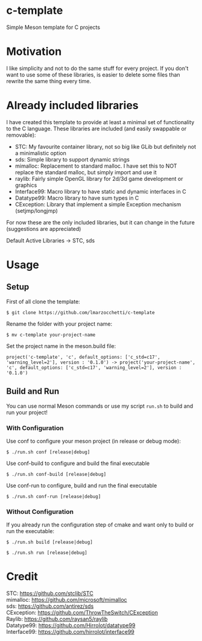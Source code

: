 # c-template
Simple Meson template for C projects 

# Motivation
I like simplicity and not to do the same stuff for every project. If you don't want to use some of these libraries, is easier to delete some files than rewrite the same thing every time.

# Already included libraries
I have created this template to provide at least a minimal set of functionality to the C language.
These libraries are included (and easily swappable or removable):
- STC: My favourite container library, not so big like GLib but definitely not a minimalistic option
- sds: Simple library to support dynamic strings
- mimalloc: Replacement to standard malloc. I have set this to NOT replace the standard malloc, but simply import and use it
- raylib: Fairly simple OpenGL library for 2d/3d game development or graphics
- Interface99: Macro library to have static and dynamic interfaces in C
- Datatype99: Macro library to have sum types in C
- CException: Library that implement a simple Exception mechanism (setjmp/longjmp)

For now these are the only included libraries, but it can change in the future (suggestions are appreciated)

Default Active Libraries -> STC, sds

# Usage
## Setup
First of all clone the template:
```
$ git clone https://github.com/lmarzocchetti/c-template
```

Rename the folder with your project name:
```
$ mv c-template your-project-name
```

Set the project name in the meson.build file:
```
project('c-template', 'c', default_options: ['c_std=c17', 'warning_level=2'], version : '0.1.0') -> project('your-project-name', 'c', default_options: ['c_std=c17', 'warning_level=2'], version : '0.1.0')
```

## Build and Run
You can use normal Meson commands or use my script `run.sh` to build and run your project!

### With Configuration
Use conf to configure your meson project (in release or debug mode): 
```
$ ./run.sh conf [release|debug]
```

Use conf-build to configure and build the final executable
```
$ ./run.sh conf-build [release|debug]
```

Use conf-run to configure, build and run the final executable
```
$ ./run.sh conf-run [release|debug]
```

### Without Configuration
If you already run the configuration step of cmake and want only to build or run the executable:
```
$ ./run.sh build [release|debug]
```

```
$ ./run.sh run [release|debug]
```

# Credit
STC: https://github.com/stclib/STC \
mimalloc: https://github.com/microsoft/mimalloc \
sds: https://github.com/antirez/sds \
CException: https://github.com/ThrowTheSwitch/CException \
Raylib: https://github.com/raysan5/raylib \
Datatype99: https://github.com/Hirrolot/datatype99 \
Interface99: https://github.com/hirrolot/interface99
